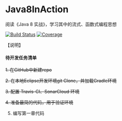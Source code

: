 # Java8InAction
阅读《Java 8 实战》，学习其中的流式、函数式编程思想

[![Build Status](https://travis-ci.com/welldoer/Java8InAction.svg?branch=master)](https://travis-ci.com/welldoer/Java8InAction)
[![Coverage](https://sonarcloud.io/api/project_badges/measure?project=welldoer_Java8InAction&metric=coverage)](https://sonarcloud.io/dashboard?id=welldoer_Java8InAction)

【说明】


#### 待开发任务清单

~~1. 在GitHub中新建repo~~

~~2. 在本地Eclipse开发环境git Clone，并加载Gradle环境~~

~~3. 配置 Travis-CI、SonarCloud 环境~~

~~4. 准备最简的代码，用于验证环境~~

5. 编写第一章代码